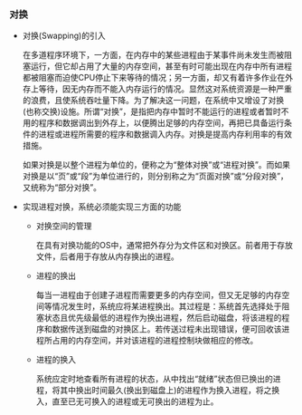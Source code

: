 ### 对换

* 对换(Swapping)的引入

    在多道程序环境下，一方面，在内存中的某些进程由于某事件尚未发生而被阻塞运行，但它却占用了大量的内存空间，甚至有时可能出现在内存中所有进程都被阻塞而迫使CPU停止下来等待的情况；另一方面，却又有着许多作业在外存上等待，因无内存而不能入内存运行的情况。显然这对系统资源是一种严重的浪费，且使系统吞吐量下降。为了解决这一问题，在系统中又增设了对换(也称交换)设施。所谓“对换”，是指把内存中暂时不能运行的进程或者暂时不用的程序和数据调出到外存上，以便腾出足够的内存空间，再把已具备运行条件的进程或进程所需要的程序和数据调入内存。对换是提高内存利用率的有效措施。

    如果对换是以整个进程为单位的，便称之为“整体对换”或“进程对换”。而如果对换是以“页”或“段”为单位进行的，则分别称之为“页面对换”或“分段对换”，又统称为“部分对换”。

* 实现进程对换，系统必须能实现三方面的功能

    * 对换空间的管理
    
        在具有对换功能的OS中，通常把外存分为文件区和对换区。前者用于存放文件，后者用于存放从内存换出的进程。

    * 进程的换出
        
         每当一进程由于创建子进程而需要更多的内存空间，但又无足够的内存空间等情况发生时，系统应将某进程换出。其过程是：系统首先选择处于阻塞状态且优先级最低的进程作为换出进程，然后启动磁盘，将该进程的程序和数据传送到磁盘的对换区上。若传送过程未出现错误，便可回收该进程所占用的内存空间，并对该进程的进程控制块做相应的修改。
            
    *  进程的换入
        
        系统应定时地查看所有进程的状态，从中找出“就绪”状态但已换出的进程，将其中换出时间最久(换出到磁盘上)的进程作为换入进程，将之换入，直至已无可换入的进程或无可换出的进程为止。
